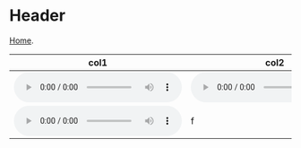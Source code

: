 
# Header

[Home](https://d-byrne1.github.io/mscproject/).

| col1 | col2 | col3 |
| --- | --- | --- |
| <audio src="gh-pages/sample-2.wav" controls></audio> | <audio src="gh-pages/tail8/sample_1.wav" controls></audio> | c | |
| <audio src="gh-pages/tail8/sample_1.wav" controls></audio>| f | g | h |
